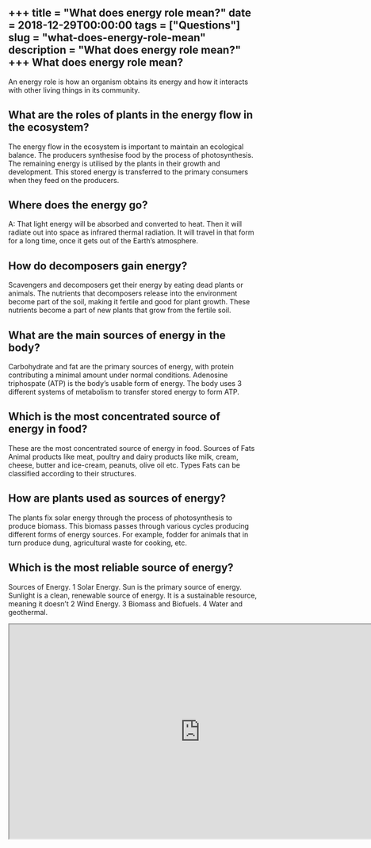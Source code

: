 +++
title = "What does energy role mean?"
date = 2018-12-29T00:00:00
tags = ["Questions"]
slug = "what-does-energy-role-mean"
description = "What does energy role mean?"
+++
What does energy role mean?
---------------------------

An energy role is how an organism obtains its energy and how it interacts with other living things in its community.

What are the roles of plants in the energy flow in the ecosystem?
-----------------------------------------------------------------

The energy flow in the ecosystem is important to maintain an ecological balance. The producers synthesise food by the process of photosynthesis. The remaining energy is utilised by the plants in their growth and development. This stored energy is transferred to the primary consumers when they feed on the producers.

Where does the energy go?
-------------------------

A: That light energy will be absorbed and converted to heat. Then it will radiate out into space as infrared thermal radiation. It will travel in that form for a long time, once it gets out of the Earth’s atmosphere.

How do decomposers gain energy?
-------------------------------

Scavengers and decomposers get their energy by eating dead plants or animals. The nutrients that decomposers release into the environment become part of the soil, making it fertile and good for plant growth. These nutrients become a part of new plants that grow from the fertile soil.

What are the main sources of energy in the body?
------------------------------------------------

Carbohydrate and fat are the primary sources of energy, with protein contributing a minimal amount under normal conditions. Adenosine triphospate (ATP) is the body’s usable form of energy. The body uses 3 different systems of metabolism to transfer stored energy to form ATP.

Which is the most concentrated source of energy in food?
--------------------------------------------------------

These are the most concentrated source of energy in food. Sources of Fats Animal products like meat, poultry and dairy products like milk, cream, cheese, butter and ice-cream, peanuts, olive oil etc. Types Fats can be classified according to their structures.

How are plants used as sources of energy?
-----------------------------------------

The plants fix solar energy through the process of photosynthesis to produce biomass. This biomass passes through various cycles producing different forms of energy sources. For example, fodder for animals that in turn produce dung, agricultural waste for cooking, etc.

Which is the most reliable source of energy?
--------------------------------------------

Sources of Energy. 1 Solar Energy. Sun is the primary source of energy. Sunlight is a clean, renewable source of energy. It is a sustainable resource, meaning it doesn’t 2 Wind Energy. 3 Biomass and Biofuels. 4 Water and geothermal.

<iframe allow="accelerometer; autoplay; clipboard-write; encrypted-media; gyroscope; picture-in-picture" allowfullscreen="" class="__youtube_prefs__  epyt-is-override  no-lazyload" data-no-lazy="1" data-origheight="433" data-origwidth="770" data-skipgform_ajax_framebjll="" height="433" id="_ytid_57068" loading="lazy" src="https://www.youtube.com/embed/fHztd6k5ZXY?enablejsapi=1&autoplay=0&cc_load_policy=0&cc_lang_pref=&iv_load_policy=1&loop=0&modestbranding=0&rel=1&fs=1&playsinline=0&autohide=2&theme=dark&color=red&controls=1&" title="YouTube player" width="770"></iframe>